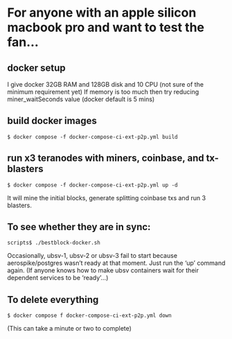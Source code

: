 # For anyone with an apple silicon macbook pro and want to test the fan…

## docker setup

I give docker 32GB RAM and 128GB disk and 10 CPU (not sure of the minimum requirement yet)
If memory is too much then try reducing miner_waitSeconds value (docker default is 5 mins)

## build docker images
`$ docker compose -f docker-compose-ci-ext-p2p.yml build`

## run x3 teranodes with miners, coinbase, and tx-blasters
`$ docker compose -f docker-compose-ci-ext-p2p.yml up -d`

It will mine the initial blocks, generate splitting coinbase txs and run 3 blasters.

## To see whether they are in sync:

`scripts$ ./bestblock-docker.sh`

Occasionally, ubsv-1, ubsv-2 or ubsv-3 fail to start because aerospike/postgres wasn’t ready at that moment. Just run the ‘up’ command again. (If anyone knows how to make ubsv containers wait for their dependent services to be ‘ready’…)

## To delete everything
`$ docker compose f docker-compose-ci-ext-p2p.yml down`

(This can take a minute or two to complete)